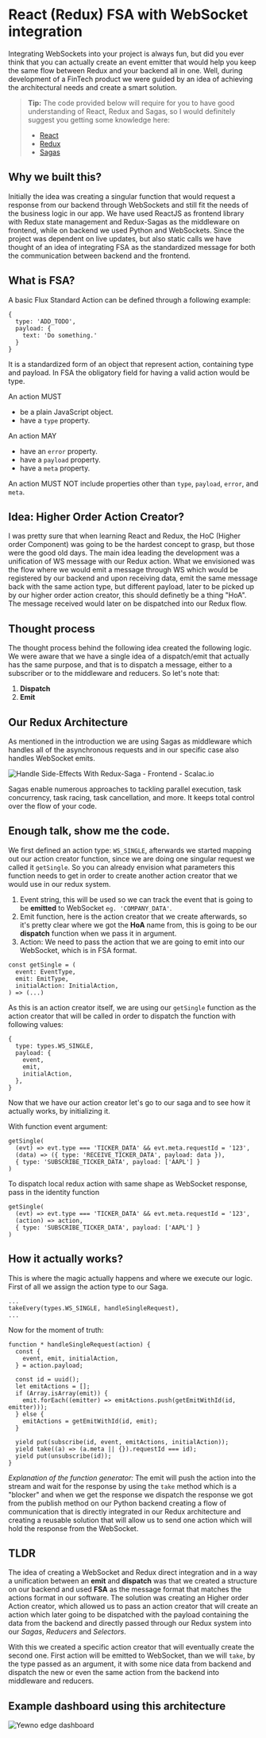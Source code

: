 # React (Redux) FSA with WebSocket integration

Integrating WebSockets into your project is always fun, but did you ever think that you can actually create an event emitter that would help you keep the same flow between Redux and your backend all in one. Well, during development of a FinTech product we were guided by an idea of achieving the architectural needs and create a smart solution.

> **Tip:** The code provided below will require for you to have good understanding of React, Redux and Sagas, so I would definitely suggest you getting some knowledge here:
> - [React](https://reactjs.org/)
> - [Redux](https://redux.js.org/)
> - [Sagas](https://redux-saga.js.org/)


## Why we built this?

Initially the idea was creating a singular function that would request a response from our backend through WebSockets and still fit the needs of the business logic in our app. We have used ReactJS as frontend library with Redux state management and Redux-Sagas as the middleware on frontend, while on backend we used Python and WebSockets. Since the project was dependent on live updates, but also static calls we have thought of an idea of integrating FSA as the standardized message for both the communication between backend and the frontend.

## What is FSA?

A basic Flux Standard Action can be defined through a following example:
```
{
  type: 'ADD_TODO',
  payload: {
    text: 'Do something.'
  }
}
```
It is a standardized form of an object that represent action, containing type and payload. In FSA the obligatory field for having a valid action would be type.

An action MUST

-   be a plain JavaScript object.
-   have a  `type`  property.

An action MAY

-   have an  `error`  property.
-   have a  `payload`  property.
-   have a  `meta`  property.

An action MUST NOT include properties other than  `type`,  `payload`,  `error`, and  `meta`.

## Idea: Higher Order Action Creator?

I was pretty sure that when learning React and Redux, the HoC (Higher order Component) was going to be the hardest concept to grasp, but those were the good old days. The main idea leading the development was a unification of WS message with our Redux action. What we envisioned was the flow where we would emit a message through WS which would be registered by our backend and upon receiving data, emit the same message back with the same action type, but different payload, later to be picked up by our higher order action creator, this should definetly be a thing "HoA". The message received would later on be dispatched into our Redux flow.

## Thought process

The thought process behind the following idea created the following logic. We were aware that we have a single idea of a dispatch/emit that actually has the same purpose, and that is to dispatch a message, either to a subscriber or to the middleware and reducers. So let's note that:

1. **Dispatch**
2. **Emit**

## Our Redux Architecture

As mentioned in the introduction we are using Sagas as middleware which handles all of the asynchronous requests and in our specific case also handles WebSocket emits.

![Handle Side-Effects With Redux-Saga - Frontend - Scalac.io](https://scalac.io/wp-content/uploads/2019/02/redux-middleware-diagram.png)

Sagas enable numerous approaches to tackling parallel execution, task concurrency, task racing, task cancellation, and more. It keeps total control over the flow of your code.

## Enough talk, show me the code.

We first defined an action type: `WS_SINGLE`, afterwards we started mapping out our action creator function, since we are doing one singular request we called it `getSingle`. So you can already envision what parameters this function needs to get in order to create another action creator that we would use in our redux system.

1. Event string, this will be used so we can track the event that is going to be **emitted** to WebSocket `eg. 'COMPANY_DATA'`.
2. Emit function, here is the action creator that we create afterwards, so it's pretty clear where we got the **HoA** name from, this is going to be our **dispatch** function when we pass it in argument.
3. Action: We need to pass the action that we are going to emit into our WebSocket, which is in FSA format.

```
const getSingle = (
  event: EventType,
  emit: EmitType,
  initialAction: InitialAction,
) => (...)
```

As this is an action creator itself, we are using our `getSingle` function as the action creator that will be called in order to dispatch the function with following values:

```
{
  type: types.WS_SINGLE,
  payload: {
    event,
    emit,
    initialAction,
  },
}
```

Now that we have our action creator let's go to our saga and to see how it actually works, by initializing it.

With function event argument:
```
getSingle(
  (evt) => evt.type === 'TICKER_DATA' && evt.meta.requestId = '123',
  (data) => ({ type: 'RECEIVE_TICKER_DATA', payload: data }),
  { type: 'SUBSCRIBE_TICKER_DATA', payload: ['AAPL'] }
)
```
To dispatch local redux action with same shape as WebSocket response,
pass in the identity function
```
getSingle(
  (evt) => evt.type === 'TICKER_DATA' && evt.meta.requestId = '123',
  (action) => action,
  { type: 'SUBSCRIBE_TICKER_DATA', payload: ['AAPL'] }
)
```

## How it actually works?

This is where the magic actually happens and where we execute our logic. First of all we assign the action type to our Saga.
```
...
takeEvery(types.WS_SINGLE, handleSingleRequest),
...
```
Now for the moment of truth:
```
function * handleSingleRequest(action) {
  const {
    event, emit, initialAction,
  } = action.payload;

  const id = uuid();
  let emitActions = [];
  if (Array.isArray(emit)) {
    emit.forEach((emitter) => emitActions.push(getEmitWithId(id, emitter)));
  } else {
    emitActions = getEmitWithId(id, emit);
  }

  yield put(subscribe(id, event, emitActions, initialAction));
  yield take((a) => (a.meta || {}).requestId === id);
  yield put(unsubscribe(id));
}
```
*Explanation of the function generator:* The emit will push the action into the stream and wait for the response by using the `take` method which is a "blocker" and when we get the response we dispatch the response we got from the publish method on our Python backend creating a flow of communication that is directly integrated in our Redux architecture and creating a reusable solution that will allow us to send one action which will hold the response from the WebSocket.

## TLDR

The idea of creating a WebSocket and Redux direct integration and in a way a unification between an **emit** and **dispatch** was that we created a structure on our backend and used **FSA** as the message format that matches the actions format in our software. The solution was creating an Higher order Action creator, which allowed us to pass an action creator that will create an action which later going to be dispatched with the payload containing the data from the backend and directly passed through our Redux system into our *Sagas*, *Reducers* and *Selectors*.

With this we created a specific action creator that will eventually create the second one. First action will be emitted to WebSocket, than we will `take`, by the type passed as an argument, it with some nice data from backend and dispatch the new or even the same action from the backend into middleware and reducers.



## Example dashboard using this architecture

![Yewno edge dashboard](https://ant-strapi-storage-bucket.fra1.digitaloceanspaces.com/antcolony-website/82a060985a338cc7df8d6cefafca91e6.png)